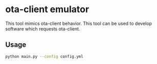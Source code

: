 # ota-client emulator

This tool mimics ota-client behavior.
This tool can be used to develop software which requests ota-client.

## Usage

```bash
python main.py --config config.yml
```
